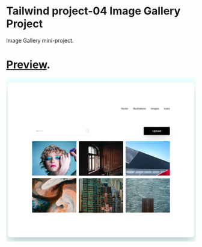 # Tailwind project-04 Image Gallery Project

Image Gallery mini-project.
# [Preview](https://tailwind-mini-project-04.netlify.app/).
![Alt text](images/image-gallery.png)
